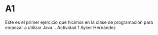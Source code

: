 # A1
Este es el primer ejercicio que hicimos en la clase de programación para empezar a utilizar Java...
Actividad 1 Ayker Hernández
